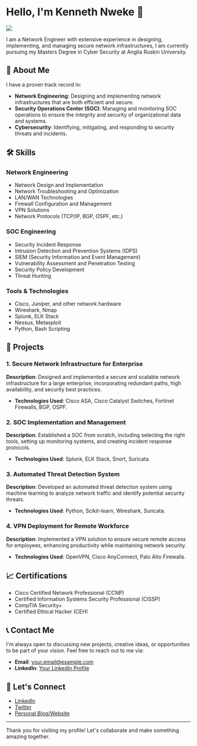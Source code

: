 # Hello, I'm Kenneth Nweke 👋

<a href="https://www.linkedin.com/in/kenneth-nweke-4a9456185/"><img src="https://img.shields.io/badge/-LinkedIn-0072b1?&style=for-the-badge&logo=linkedin&logoColor=white" /></a>

I am a Network Engineer with extensive experience in designing, implementing, and managing secure network infrastructures, I am currently pursuing my Masters Degree in Cyber Security at Anglia Ruskin University. 















## 🚀 About Me

I have a proven track record in:
- **Network Engineering**: Designing and implementing network infrastructures that are both efficient and secure.
- **Security Operations Center (SOC)**: Managing and monitoring SOC operations to ensure the integrity and security of organizational data and systems.
- **Cybersecurity**: Identifying, mitigating, and responding to security threats and incidents.

## 🛠 Skills

### Network Engineering
- Network Design and Implementation
- Network Troubleshooting and Optimization
- LAN/WAN Technologies
- Firewall Configuration and Management
- VPN Solutions
- Network Protocols (TCP/IP, BGP, OSPF, etc.)

### SOC Engineering
- Security Incident Response
- Intrusion Detection and Prevention Systems (IDPS)
- SIEM (Security Information and Event Management)
- Vulnerability Assessment and Penetration Testing
- Security Policy Development
- Threat Hunting

### Tools & Technologies
- Cisco, Juniper, and other network hardware
- Wireshark, Nmap
- Splunk, ELK Stack
- Nessus, Metasploit
- Python, Bash Scripting

## 📂 Projects

### 1. Secure Network Infrastructure for Enterprise
**Description**: Designed and implemented a secure and scalable network infrastructure for a large enterprise, incorporating redundant paths, high availability, and security best practices.
- **Technologies Used**: Cisco ASA, Cisco Catalyst Switches, Fortinet Firewalls, BGP, OSPF.

### 2. SOC Implementation and Management
**Description**: Established a SOC from scratch, including selecting the right tools, setting up monitoring systems, and creating incident response protocols.
- **Technologies Used**: Splunk, ELK Stack, Snort, Suricata.

### 3. Automated Threat Detection System
**Description**: Developed an automated threat detection system using machine learning to analyze network traffic and identify potential security threats.
- **Technologies Used**: Python, Scikit-learn, Wireshark, Suricata.

### 4. VPN Deployment for Remote Workforce
**Description**: Implemented a VPN solution to ensure secure remote access for employees, enhancing productivity while maintaining network security.
- **Technologies Used**: OpenVPN, Cisco AnyConnect, Palo Alto Firewalls.

## 📈 Certifications

- Cisco Certified Network Professional (CCNP)
- Certified Information Systems Security Professional (CISSP)
- CompTIA Security+
- Certified Ethical Hacker (CEH)

## 📞 Contact Me

I'm always open to discussing new projects, creative ideas, or opportunities to be part of your vision. Feel free to reach out to me via:

- **Email**: [your.email@example.com](mailto:your.email@example.com)
- **LinkedIn**: [Your LinkedIn Profile](https://www.linkedin.com/in/yourprofile)

## 🤝 Let's Connect

- [LinkedIn](https://www.linkedin.com/in/yourprofile)
- [Twitter](https://twitter.com/yourprofile)
- [Personal Blog/Website](https://www.yourwebsite.com)

---

Thank you for visiting my profile! Let's collaborate and make something amazing together.
